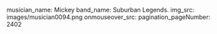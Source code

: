 musician_name: Mickey
band_name: Suburban Legends.
img_src: images/musician0094.png
onmouseover_src: 
pagination_pageNumber: 2402